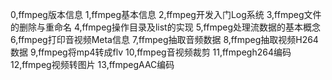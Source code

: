 0,ffmpeg版本信息
1,ffmpeg基本信息
2,ffmpeg开发入门Log系统
3,ffmpeg文件的删除与重命名
4,ffmpeg操作目录及list的实现
5,ffmpeg处理流数据的基本概念
6,ffmpeg打印音视频Meta信息
7,ffmpeg抽取音频数据
8,ffmpeg抽取视频H264数据
9,ffmpeg将mp4转成flv
10,ffmpeg音视频裁剪
11,ffmpegh264编码
12,ffmpeg视频转图片
13,ffmpegAAC编码
